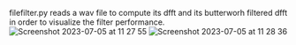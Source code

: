 filefilter.py reads a wav file to compute its dfft and its butterworh filtered dfft in order to visualize the filter performance.
![Screenshot 2023-07-05 at 11 27 55](https://github.com/K1ll-9/butterworth-python/assets/68034516/d1ffdc7d-a9c4-4f03-a975-c0415ddce6fa)
![Screenshot 2023-07-05 at 11 28 36](https://github.com/K1ll-9/butterworth-python/assets/68034516/0c971216-02e3-48c0-835b-ab280cb99491)
